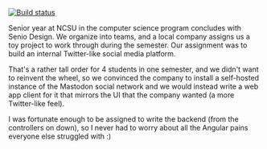 [![Build status](https://ci.appveyor.com/api/projects/status/fudfkh1grtixfnti?svg=true)](https://ci.appveyor.com/project/watkinsmatthewp/herd)

Senior year at NCSU in the computer science program concludes with Senio Design. We organize into teams, and a local company assigns us a toy project to work through during the semester. Our assignment was to build an internal Twitter-like social media platform. 

That's a rather tall order for 4 students in one semester, and we didn't want to reinvent the wheel, so we convinced the company to install a self-hosted instance of the Mastodon social network and we would instead write a web app client for it that mirrors the UI that the company wanted (a more Twitter-like feel).

I was fortunate enough to be assigned to write the backend (from the controllers on down), so I never had to worry about all the Angular pains everyone else struggled with :)
